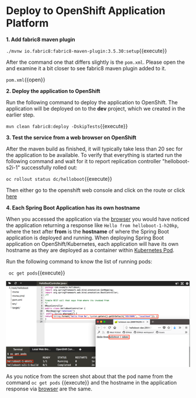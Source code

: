 # Deploy to OpenShift Application Platform

**1. Add fabric8 maven plugin**

``./mvnw io.fabric8:fabric8-maven-plugin:3.5.30:setup``{{execute}}

After the command one that differs slightly is the `pom.xml`. Please open the and examine it a bit closer to see fabric8 maven plugin added to it.

``pom.xml``{{open}}

**2. Deploy the application to OpenShift**

Run the following command to deploy the application to OpenShift.  The application will be deployed on to the **dev** project, which we created in the earlier step.

``mvn clean fabric8:deploy -DskipTests``{{execute}}

**3. Test the service from a web browser on OpenShift**

After the maven build as finished, it will typically take less than 20 sec for the application to be available. To verify that everything is started run the following command and wait for it to report replication controller "helloboot-s2i-1" successfully rolled out:

``oc rollout status dc/helloboot``{{execute}}

Then either go to the openshift web console and click on the route or click [here](http://helloboot-dev.[[HOST_SUBDOMAIN]]-80-[[KATACODA_HOST]].environments.katacoda.com/whereami)

**4. Each Spring Boot Application has its own hostname**

When you accessed the application via the [browser](http://helloboot-dev.[[HOST_SUBDOMAIN]]-80-[[KATACODA_HOST]].environments.katacoda.com/whereami) you would have noticed the application returning a response like `Hello from helloboot-1-h20kp`, where the text after __from__ is the **hostname** of where the Spring Boot application is deployed and running.  When deploying Spring Boot application on OpenShift/Kubernetes, each application will have its own hostname as they are deployed as a container within [Kubernetes Pod](https://kubernetes.io/docs/tutorials/kubernetes-basics/explore-intro/).

Run the following command to know the list of running pods:

`` oc get pods``{{execute}}

![OpenShift Application Pod Host](../assets/pod-hostname-response.png)

As you notice from the screen shot about that the pod name from the command ``oc get pods`` {{execute}} and the hostname in the application response via [browser](http://helloboot-dev.[[HOST_SUBDOMAIN]]-80-[[KATACODA_HOST]].environments.katacoda.com/whereami) are the same.
